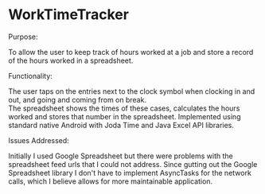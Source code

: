 # WorkTimeTracker

Purpose:

To allow the user to keep track of hours worked at a job and store a record of the hours worked in a spreadsheet.

Functionality:

The user taps on the entries next to the clock symbol when clocking in and out, and going and coming from  on break.  
The spreadsheet shows the times of these cases, calculates the hours worked and stores that number in the spreadsheet.
Implemented using standard native Android with Joda Time and Java Excel API libraries.  

Issues Addressed:

Initially I used Google Spreadsheet but there were problems with the spreadsheet feed urls that I could not address.  Since gutting out the Google Spreadsheet library
I don't have to implement AsyncTasks for the network calls, which I believe allows for more maintainable application.
